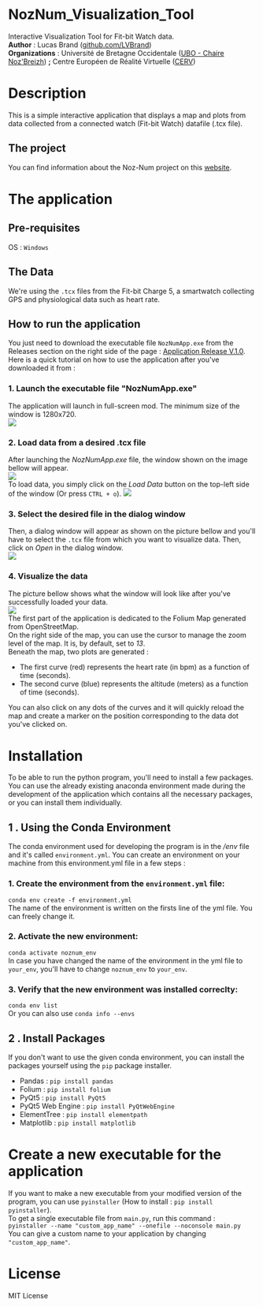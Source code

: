 # NozNum_Visualization_Tool
Interactive Visualization Tool for Fit-bit Watch data.  
**Author** : Lucas Brand ([github.com/LVBrand](https://github.com/LVBrand))  
**Organizations** : Université de Bretagne Occidentale ([UBO - Chaire Noz'Breizh](https://nouveau.univ-brest.fr/chaire-noz-breizh/fr)) **;** Centre Européen de Réalité Virtuelle ([CERV](https://cerv.enib.fr))

# Description
This is a simple interactive application that displays a map and plots from data collected from a connected watch (Fit-bit Watch) datafile (.tcx file).

## The project
You can find information about the Noz-Num project on this [website](https://nouveau.univ-brest.fr/chaire-noz-breizh/fr/page/noz-num).

 
# The application
## Pre-requisites
OS : `Windows`  

## The Data
We're using the `.tcx` files from the Fit-bit Charge 5, a smartwatch collecting GPS and physiological data such as heart rate. 

## How to run the application
You just need to download the executable file `NozNumApp.exe` from the Releases section on the right side of the page : [Application Release V.1.0](https://github.com/LVBrand/NozNum_Visualization_Tool/releases/tag/release).  
Here is a quick tutorial on how to use the application after you've downloaded it from :

### 1. Launch the executable file "NozNumApp.exe"
The application will launch in full-screen mod. The minimum size of the window is 1280x720.  
![](images/step_1.png)

### 2. Load data from a desired .tcx file  
After launching the *NozNumApp.exe* file, the window shown on the image bellow will appear.  
![](images/step_2.png)  
To load data, you simply click on the *Load Data* button on the top-left side of the window (Or press `CTRL + o`).
![](images/step_3.png)  



### 3. Select the desired file in the dialog window  
Then, a dialog window will appear as shown on the picture bellow and you'll have to select the `.tcx` file from which you want to visualize data. Then, click on *Open* in the dialog window.  
![](images/step_4.png)  


### 4. Visualize the data
The picture bellow shows what the window will look like after you've successfully loaded your data.  
![](images/step_5.png)  
The first part of the application is dedicated to the Folium Map generated from OpenStreetMap.  
On the right side of the map, you can use the cursor to manage the zoom level of the map. It is, by default, set to *13*.  
Beneath the map, two plots are generated :
- The first curve (red) represents the heart rate (in bpm) as a function of time (seconds).
- The second curve (blue) represents the altitude (meters) as a function of time (seconds).  

You can also click on any dots of the curves and it will quickly reload the map and create a marker on the position corresponding to the data dot you've clicked on.


# Installation 
To be able to run the python program, you'll need to install a few packages. You can use the already existing anaconda environment made during the development of the application which contains all the necessary packages, or you can install them individually.

## 1 . Using the Conda Environment
The conda environment used for developing the program is in the */env* file and it's called `environment.yml`.
You can create an environment on your machine from this environment.yml file in a few steps :

### 1. Create the environment from the `environment.yml` file:  
`conda env create -f environment.yml`  
The name of the environment is written on the firsts line of the yml file. You can freely change it.

### 2. Activate the new environment:  
`conda activate noznum_env`  
In case you have changed the name of the environment in the yml file to `your_env`, you'll have to change `noznum_env` to `your_env`.

### 3. Verify that the new environment was installed correclty:  
`conda env list`  
Or you can also use `conda info --envs`  


## 2 . Install Packages
If you don't want to use the given conda environment, you can install the packages yourself using the `pip` package installer.  
- Pandas : `pip install pandas`
- Folium : `pip install folium`
- PyQt5 : `pip install PyQt5`
- PyQt5 Web Engine : `pip install PyQtWebEngine`
- ElementTree : `pip install elementpath`
- Matplotlib : `pip install matplotlib`

# Create a new executable for the application
If you want to make a new executable from your modified version of the program, you can use `pyinstaller` (How to install : `pip install pyinstaller`).  
To get a single executable file from `main.py`, run this command :  
`pyinstaller --name "custom_app_name" --onefile --noconsole main.py`  
You can give a custom name to your application by changing `"custom_app_name"`. 


# License
MIT License